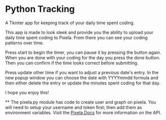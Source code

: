 # Python Tracking

A Tkinter app for keeping track of your daily time spent coding.

This app is made to look sleek and provide you the ability to upload your daily time spent coding to Pixela. From there you can see your coding patterns over time.

Press start to begin the timer, you can pause it by pressing the button again. When you are done with your coding for the day you press the done button. Then you can confirm if the time looks correct before submitting.

Press update other time if you want to adjust a previous date's entry. In the new popup window you can choose the date with YYYYmmdd formula and then either delete the entry or update the minutes spent coding for that day.

I hope you enjoy this!

** The pixela.py module has code to create user and graph on pixela. You will need to setup your username and token first; then add them as environment variables. Visit the [Pixela Docs](https://docs.pixe.la/) for more information on the API.
